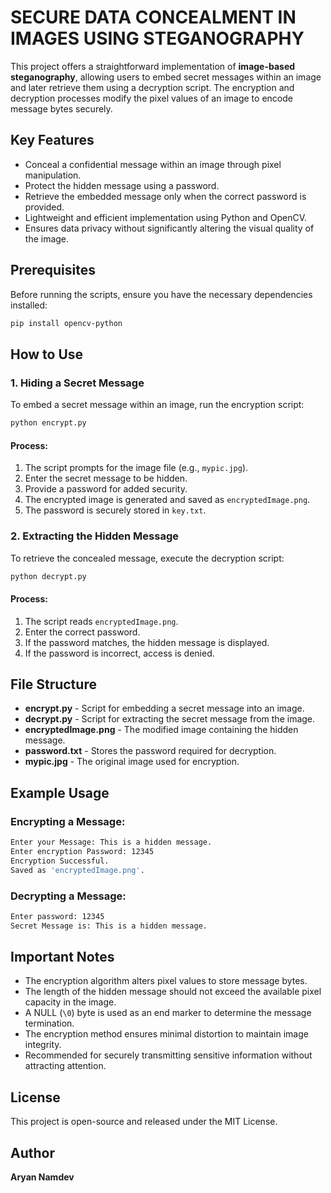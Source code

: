 # SECURE DATA CONCEALMENT IN IMAGES USING STEGANOGRAPHY

This project offers a straightforward implementation of **image-based steganography**, allowing users to embed secret messages within an image and later retrieve them using a decryption script. The encryption and decryption processes modify the pixel values of an image to encode message bytes securely.

## Key Features

- Conceal a confidential message within an image through pixel manipulation.
- Protect the hidden message using a password.
- Retrieve the embedded message only when the correct password is provided.
- Lightweight and efficient implementation using Python and OpenCV.
- Ensures data privacy without significantly altering the visual quality of the image.

## Prerequisites

Before running the scripts, ensure you have the necessary dependencies installed:

```sh
pip install opencv-python
```

## How to Use

### 1. Hiding a Secret Message

To embed a secret message within an image, run the encryption script:

```sh
python encrypt.py
```

#### Process:

1. The script prompts for the image file (e.g., `mypic.jpg`).
2. Enter the secret message to be hidden.
3. Provide a password for added security.
4. The encrypted image is generated and saved as `encryptedImage.png`.
5. The password is securely stored in `key.txt`.

### 2. Extracting the Hidden Message

To retrieve the concealed message, execute the decryption script:

```sh
python decrypt.py
```

#### Process:

1. The script reads `encryptedImage.png`.
2. Enter the correct password.
3. If the password matches, the hidden message is displayed.
4. If the password is incorrect, access is denied.

## File Structure

- **encrypt.py** - Script for embedding a secret message into an image.
- **decrypt.py** - Script for extracting the secret message from the image.
- **encryptedImage.png** - The modified image containing the hidden message.
- **password.txt** - Stores the password required for decryption.
- **mypic.jpg** - The original image used for encryption.

## Example Usage

### Encrypting a Message:

```sh
Enter your Message: This is a hidden message.
Enter encryption Password: 12345
Encryption Successful.
Saved as 'encryptedImage.png'.
```

### Decrypting a Message:

```sh
Enter password: 12345
Secret Message is: This is a hidden message.
```

## Important Notes

- The encryption algorithm alters pixel values to store message bytes.
- The length of the hidden message should not exceed the available pixel capacity in the image.
- A NULL (`\0`) byte is used as an end marker to determine the message termination.
- The encryption method ensures minimal distortion to maintain image integrity.
- Recommended for securely transmitting sensitive information without attracting attention.

## License

This project is open-source and released under the MIT License.

## Author

**Aryan Namdev**


